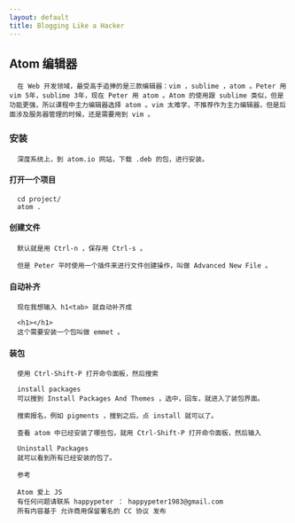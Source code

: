 ```yaml
---
layout: default
title: Blogging Like a Hacker
---
```



##  Atom 编辑器

      在 Web 开发领域，最受高手追捧的是三款编辑器：vim ，sublime ，atom 。Peter 用 vim 5年，sublime 3年，现在 Peter 用 atom 。Atom 的使用跟 sublime 类似，但是功能更强，所以课程中主力编辑器选择 atom 。vim 太难学，不推荐作为主力编辑器，但是后面涉及服务器管理的时候，还是需要用到 vim 。

###  安装

      深度系统上，到 atom.io 网站，下载 .deb 的包，进行安装。

####  打开一个项目

      cd project/
      atom .
####  创建文件

      默认就是用 Ctrl-n ，保存用 Ctrl-s 。

      但是 Peter 平时使用一个插件来进行文件创建操作，叫做 Advanced New File 。

####  自动补齐

      现在我想输入 h1<tab> 就自动补齐成

      <h1></h1>
      这个需要安装一个包叫做 emmet 。

#### 装包

      使用 Ctrl-Shift-P 打开命令面板，然后搜索

      install packages
      可以搜到 Install Packages And Themes ，选中，回车，就进入了装包界面。

      搜索报名，例如 pigments ，搜到之后，点 install 就可以了。

      查看 atom 中已经安装了哪些包，就用 Ctrl-Shift-P 打开命令面板，然后输入

      Uninstall Packages
      就可以看到所有已经安装的包了。

      参考

      Atom 爱上 JS
      有任何问题请联系 happypeter ： happypeter1983@gmail.com
      所有内容基于 允许商用保留署名的 CC 协议 发布
